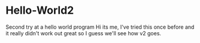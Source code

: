 # Hello-World2
Second try at a hello world program
Hi its me, I've tried this once before and it really didn't work out great so I guess we'll see how v2 goes.
